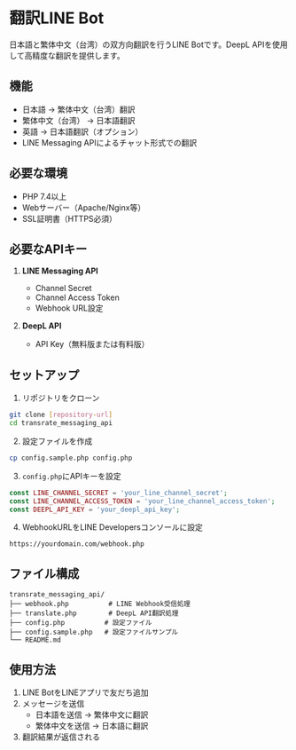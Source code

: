 # 翻訳LINE Bot

日本語と繁体中文（台湾）の双方向翻訳を行うLINE Botです。DeepL APIを使用して高精度な翻訳を提供します。

## 機能

- 日本語 → 繁体中文（台湾）翻訳
- 繁体中文（台湾） → 日本語翻訳
- 英語 → 日本語翻訳（オプション）
- LINE Messaging APIによるチャット形式での翻訳

## 必要な環境

- PHP 7.4以上
- Webサーバー（Apache/Nginx等）
- SSL証明書（HTTPS必須）

## 必要なAPIキー

1. **LINE Messaging API**
   - Channel Secret
   - Channel Access Token
   - Webhook URL設定

2. **DeepL API**
   - API Key（無料版または有料版）

## セットアップ

1. リポジトリをクローン
```bash
git clone [repository-url]
cd transrate_messaging_api
```

2. 設定ファイルを作成
```bash
cp config.sample.php config.php
```

3. `config.php`にAPIキーを設定
```php
const LINE_CHANNEL_SECRET = 'your_line_channel_secret';
const LINE_CHANNEL_ACCESS_TOKEN = 'your_line_channel_access_token';
const DEEPL_API_KEY = 'your_deepl_api_key';
```

4. WebhookURLをLINE Developersコンソールに設定
```
https://yourdomain.com/webhook.php
```

## ファイル構成

```
transrate_messaging_api/
├── webhook.php          # LINE Webhook受信処理
├── translate.php        # DeepL API翻訳処理
├── config.php          # 設定ファイル
├── config.sample.php   # 設定ファイルサンプル
└── README.md
```

## 使用方法

1. LINE BotをLINEアプリで友だち追加
2. メッセージを送信
   - 日本語を送信 → 繁体中文に翻訳
   - 繁体中文を送信 → 日本語に翻訳
3. 翻訳結果が返信される
